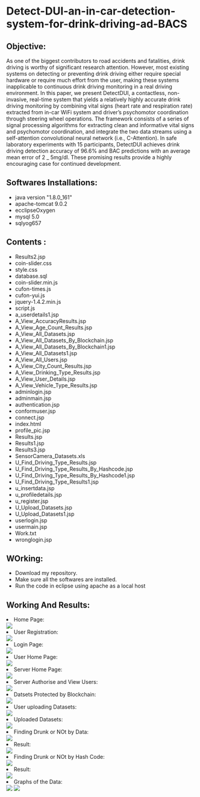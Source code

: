 # Detect-DUI-an-in-car-detection-system-for-drink-driving-ad-BACS


<h2>Objective:</h2>
<p>As one of the biggest contributors to road accidents and fatalities, drink driving is worthy of significant research attention. However, most existing systems on detecting or preventing drink driving either require special hardware or require much effort from the user, making these systems inapplicable to continuous drink driving monitoring in a real driving environment. In this paper, we present DetectDUI, a contactless, non-invasive, real-time system that yields a relatively highly accurate drink driving monitoring by combining  vital signs (heart rate and respiration rate) extracted from in-car WiFi system and driver’s psychomotor coordination through steering wheel operations. The framework consists of a series of signal processing algorithms for extracting clean and informative vital signs and psychomotor coordination, and integrate the two data streams using a self-attention convolutional neural network (i.e., C-Attention). In safe laboratory experiments with 15 participants, DetectDUI achieves drink driving detection accuracy of 96.6% and BAC predictions with an average mean error of 2 _ 5mg/dl. These promising results provide a highly encouraging case for continued development.
</p>

<h2>Softwares Installations:</h2>
<p><ul>
  <li>
    java version "1.8.0_161"
  </li>
  <li>
    apache-tomcat 9.0.2
  </li>
  <li>
    ecclipseOxygen
  </li>
  <li>
    mysql 5.0</li>
  <li>sqlyog657</li>
</ul></p>

<h2>Contents :</h2>
<ul>
  <li>Results2.jsp</li>
  <li>coin-slider.css</li>
  <li>style.css</li>
  <li>database.sql</li>
  <li>coin-slider.min.js</li>
  <li>cufon-times.js</li>
  <li>cufon-yui.js</li>
  <li>jquery-1.4.2.min.js</li>
  <li>script.js</li>
  <li>a_userdetails1.jsp</li>
  <li>A_View_AccuracyResults.jsp</li>
  <li>A_View_Age_Count_Results.jsp</li>
  <li>A_View_All_Datasets.jsp</li>
  <li>A_View_All_Datasets_By_Blockchain.jsp</li>
  <li>A_View_All_Datasets_By_Blockchain1.jsp</li>
  <li>A_View_All_Datasets1.jsp</li>
  <li>A_View_All_Users.jsp</li>
  <li>A_View_City_Count_Results.jsp</li>
  <li>A_View_Drinking_Type_Results.jsp</li>
  <li>A_View_User_Details.jsp</li>
  <li>A_View_Vehicle_Type_Results.jsp</li>
  <li>adminlogin.jsp</li>
  <li>adminmain.jsp</li>
  <li>authentication.jsp</li>
  <li>conformuser.jsp</li>
  <li>connect.jsp</li>
  <li>index.html</li>
  <li>profile_pic.jsp</li>
  <li>Results.jsp</li>
  <li>Results1.jsp</li>
  <li>Results3.jsp</li>
  <li>SensorCamera_Datasets.xls</li>
  <li>U_Find_Driving_Type_Results.jsp</li>
  <li>U_Find_Driving_Type_Results_By_Hashcode.jsp</li>
  <li>U_Find_Driving_Type_Results_By_Hashcode1.jsp</li>
  <li>U_Find_Driving_Type_Results1.jsp</li>
  <li>u_insertdata.jsp</li>
  <li>u_profiledetails.jsp</li>
  <li>u_register.jsp</li>
  <li>U_Upload_Datasets.jsp</li>
  <li>U_Upload_Datasets1.jsp</li>
  <li>userlogin.jsp</li>
  <li>usermain.jsp</li>
  <li>Work.txt</li>
  <li>wronglogin.jsp</li>
</ul>

<h2>WOrking:</h2>
<ul>
  <li>Download my repository.</li>
  <li>Make sure all the softwares are installed.</li>
  <li>Run the code in eclipse using apache as a local host </li>
</ul>

<h2>Working And Results:</h2>

<li>Home Page:</li>
<img src="majorhomepage.png">
<li>User Registration:</li>
<img src="majorusserregistration.png">
<li>Login Page:</li>
<img src="majoruserlogin1.png">
<li>User Home Page:</li>
<img src="majorloginned1.png">
<li>Server Home Page:</li>
<img src="majorserver1.png">
<li>Server Authorise and View Users:</li>
<img src="server-viewusers.png">
<li>Datsets Protected by Blockchain:</li>
<img src="server-datsetblockchain.png">
<li>User uploading Datasets:</li>
<img src="major upload data.png">
<li>Uploaded Datasets:</li>
<img src="major dataset.png">



<li>Finding Drunk or NOt by Data:</li>
<img src="major finding by data.png">
<li>Result:</li>
<img src="major result.png">
<li>Finding Drunk or NOt by Hash Code:</li>

<img src="major by hash code.png">
<li>Result:</li>
<img src="major result hashcode.png">


<li>Graphs of the Data:</li>

<img src="major graph2.png">
<img src="major graph1.png">






















